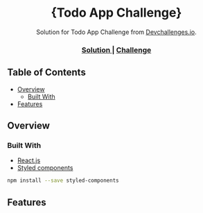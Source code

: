 <h1 align="center">{Todo App Challenge}</h1>

<div align="center">
   Solution for Todo App Challenge from  <a href="http://devchallenges.io" target="_blank">Devchallenges.io</a>.
</div>

<div align="center">

  <h3>
    <a href="">
      Solution
    </a>
    <span> | </span>
    <a href="">
      Challenge
    </a>
  </h3>
</div>

## Table of Contents

- [Overview](#overview)
  - [Built With](#built-with)
- [Features](#features)

## Overview

### Built With

- [React.js](https://es.reactjs.org/)
- [Styled components](https://styled-components.com/)

```sh
npm install --save styled-components
```

## Features
